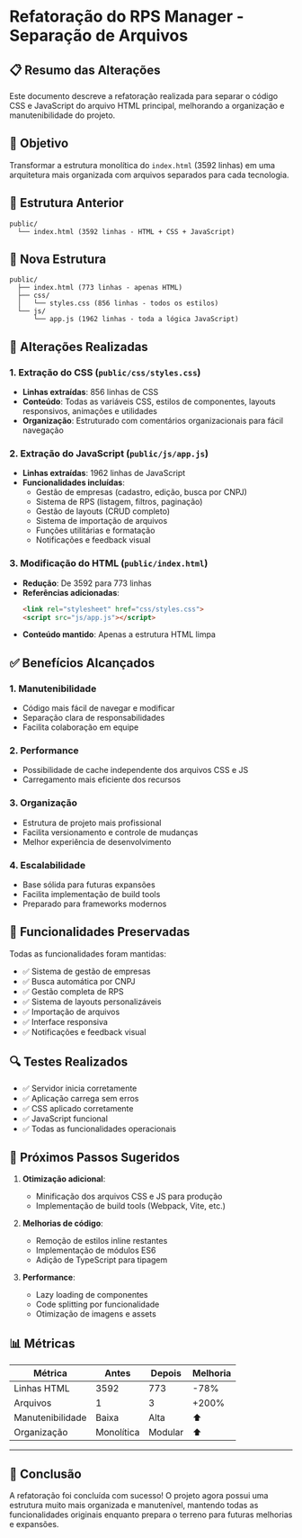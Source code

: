 # Refatoração do RPS Manager - Separação de Arquivos

## 📋 Resumo das Alterações

Este documento descreve a refatoração realizada para separar o código CSS e JavaScript do arquivo HTML principal, melhorando a organização e manutenibilidade do projeto.

## 🎯 Objetivo

Transformar a estrutura monolítica do `index.html` (3592 linhas) em uma arquitetura mais organizada com arquivos separados para cada tecnologia.

## 📁 Estrutura Anterior
```
public/
  └── index.html (3592 linhas - HTML + CSS + JavaScript)
```

## 📁 Nova Estrutura
```
public/
  ├── index.html (773 linhas - apenas HTML)
  ├── css/
  │   └── styles.css (856 linhas - todos os estilos)
  └── js/
      └── app.js (1962 linhas - toda a lógica JavaScript)
```

## 🔧 Alterações Realizadas

### 1. Extração do CSS (`public/css/styles.css`)
- **Linhas extraídas**: 856 linhas de CSS
- **Conteúdo**: Todas as variáveis CSS, estilos de componentes, layouts responsivos, animações e utilidades
- **Organização**: Estruturado com comentários organizacionais para fácil navegação

### 2. Extração do JavaScript (`public/js/app.js`)
- **Linhas extraídas**: 1962 linhas de JavaScript
- **Funcionalidades incluídas**:
  - Gestão de empresas (cadastro, edição, busca por CNPJ)
  - Sistema de RPS (listagem, filtros, paginação)
  - Gestão de layouts (CRUD completo)
  - Sistema de importação de arquivos
  - Funções utilitárias e formatação
  - Notificações e feedback visual

### 3. Modificação do HTML (`public/index.html`)
- **Redução**: De 3592 para 773 linhas
- **Referências adicionadas**:
  ```html
  <link rel="stylesheet" href="css/styles.css">
  <script src="js/app.js"></script>
  ```
- **Conteúdo mantido**: Apenas a estrutura HTML limpa

## ✅ Benefícios Alcançados

### 1. **Manutenibilidade**
- Código mais fácil de navegar e modificar
- Separação clara de responsabilidades
- Facilita colaboração em equipe

### 2. **Performance**
- Possibilidade de cache independente dos arquivos CSS e JS
- Carregamento mais eficiente dos recursos

### 3. **Organização**
- Estrutura de projeto mais profissional
- Facilita versionamento e controle de mudanças
- Melhor experiência de desenvolvimento

### 4. **Escalabilidade**
- Base sólida para futuras expansões
- Facilita implementação de build tools
- Preparado para frameworks modernos

## 🚀 Funcionalidades Preservadas

Todas as funcionalidades foram mantidas:
- ✅ Sistema de gestão de empresas
- ✅ Busca automática por CNPJ
- ✅ Gestão completa de RPS
- ✅ Sistema de layouts personalizáveis
- ✅ Importação de arquivos
- ✅ Interface responsiva
- ✅ Notificações e feedback visual

## 🔍 Testes Realizados

- ✅ Servidor inicia corretamente
- ✅ Aplicação carrega sem erros
- ✅ CSS aplicado corretamente
- ✅ JavaScript funcional
- ✅ Todas as funcionalidades operacionais

## 📝 Próximos Passos Sugeridos

1. **Otimização adicional**:
   - Minificação dos arquivos CSS e JS para produção
   - Implementação de build tools (Webpack, Vite, etc.)

2. **Melhorias de código**:
   - Remoção de estilos inline restantes
   - Implementação de módulos ES6
   - Adição de TypeScript para tipagem

3. **Performance**:
   - Lazy loading de componentes
   - Code splitting por funcionalidade
   - Otimização de imagens e assets

## 📊 Métricas

| Métrica | Antes | Depois | Melhoria |
|---------|--------|--------|----------|
| Linhas HTML | 3592 | 773 | -78% |
| Arquivos | 1 | 3 | +200% |
| Manutenibilidade | Baixa | Alta | ⬆️ |
| Organização | Monolítica | Modular | ⬆️ |

---

## 🎉 Conclusão

A refatoração foi concluída com sucesso! O projeto agora possui uma estrutura muito mais organizada e manutenível, mantendo todas as funcionalidades originais enquanto prepara o terreno para futuras melhorias e expansões.
